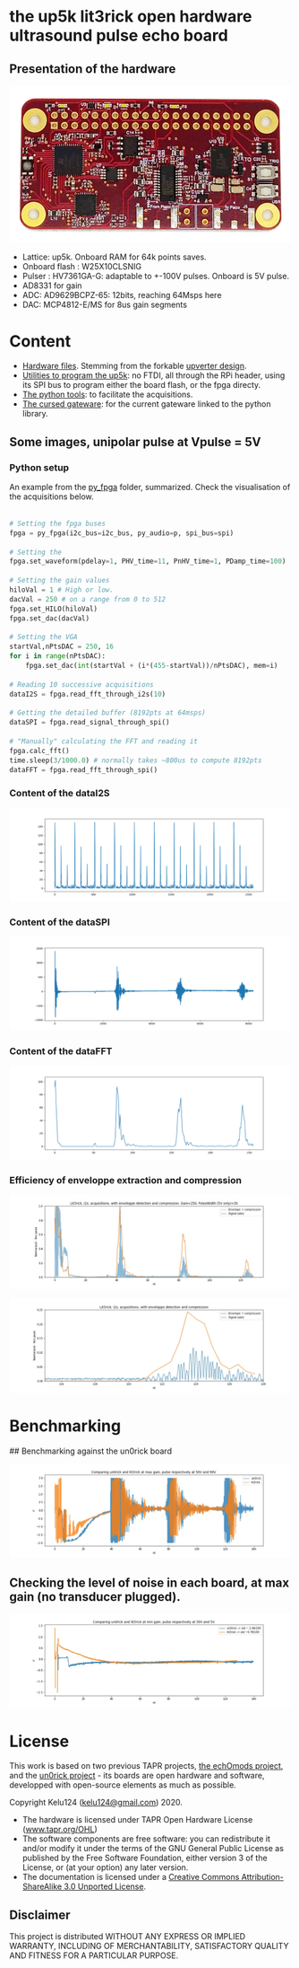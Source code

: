 # the up5k lit3rick open hardware ultrasound pulse echo board

## Presentation of the hardware

![](/images/top.jpg)

* Lattice: up5k. Onboard RAM for 64k points saves.
* Onboard flash : W25X10CLSNIG
* Pulser : HV7361GA-G: adaptable to +-100V pulses. Onboard is 5V pulse.
* AD8331 for gain
* ADC: AD9629BCPZ-65: 12bits, reaching 64Msps here
* DAC: MCP4812-E/MS for 8us gain segments

# Content

* [Hardware files](/hardware/). Stemming from the forkable [upverter design](https://upverter.com/design/kelu124/lit3rick/).
* [Utilities to program the up5k](/program/): no FTDI, all through the RPi header, using its SPI bus to program either the board flash, or the fpga directy.
* [The python tools](/py_fpga/): to facilitate the acquisitions.
* [The cursed gateware](/verilog): for the current gateware linked to the python library.

## Some images, unipolar pulse at Vpulse = 5V

### Python setup

An example from the [py_fpga](/py_fpga/) folder, summarized. Check the visualisation of the acquisitions below.

```python

# Setting the fpga buses
fpga = py_fpga(i2c_bus=i2c_bus, py_audio=p, spi_bus=spi)

# Setting the 
fpga.set_waveform(pdelay=1, PHV_time=11, PnHV_time=1, PDamp_time=100)

# Setting the gain values
hiloVal = 1 # High or low.
dacVal = 250 # on a range from 0 to 512
fpga.set_HILO(hiloVal)
fpga.set_dac(dacVal)

# Setting the VGA
startVal,nPtsDAC = 250, 16
for i in range(nPtsDAC):
	fpga.set_dac(int(startVal + (i*(455-startVal))/nPtsDAC), mem=i)

# Reading 10 successive acquisitions
dataI2S = fpga.read_fft_through_i2s(10)

# Getting the detailed buffer (8192pts at 64msps)
dataSPI = fpga.read_signal_through_spi()

# "Manually" calculating the FFT and reading it
fpga.calc_fft() 
time.sleep(3/1000.0) # normally takes ~800us to compute 8192pts
dataFFT = fpga.read_fft_through_spi()

```

### Content of the dataI2S

![](/images/i2s.png)

### Content of the dataSPI

![](/images/raw_ref.png)

### Content of the dataFFT

![](/images/fpga_fft.png)

### Efficiency of enveloppe extraction and compression

![](/sample_acqs/lit3rick_i2s/lit3_i2s.jpg)

![](/sample_acqs/lit3rick_i2s/lit3_i2s_detailed.jpg)

# Benchmarking

## Benchmarking against the un0rick board 

![](/sample_acqs/compare_maxgain_b_90V.jpg)

## Checking the level of noise in each board, at max gain (no transducer plugged).

![](/sample_acqs/compare_noise.jpg)

# License

This work is based on two previous TAPR projects, [the echOmods project](https://github.com/kelu124/echomods/), and the [un0rick project](https://github.com/kelu124/un0rick) - its boards are open hardware and software, developped with open-source elements as much as possible.

Copyright Kelu124 (kelu124@gmail.com) 2020.

* The hardware is licensed under TAPR Open Hardware License (www.tapr.org/OHL)
* The software components are free software: you can redistribute it and/or modify it under the terms of the GNU General Public License as published by the Free Software Foundation, either version 3 of the License, or (at your option) any later version.
* The documentation is licensed under a [Creative Commons Attribution-ShareAlike 3.0 Unported License](http://creativecommons.org/licenses/by-sa/3.0/).

## Disclaimer

This project is distributed WITHOUT ANY EXPRESS OR IMPLIED WARRANTY, INCLUDING OF MERCHANTABILITY, SATISFACTORY QUALITY AND FITNESS FOR A PARTICULAR PURPOSE. 


